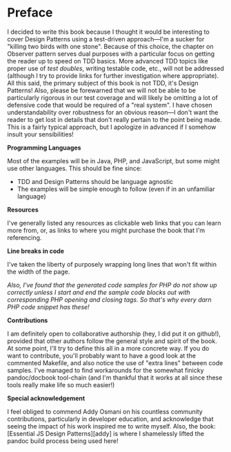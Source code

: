 
# Preface

I decided to write this book because I thought it would be interesting to cover Design Patterns using a test-driven approach—I'm a sucker for "killing two birds with one stone". Because of this choice, the chapter on Observer pattern serves dual purposes with a particular focus on getting the reader up to speed on TDD basics. More advanced TDD topics like proper use of _test doubles_, writing testable code, etc., will not be addressed (although I try to provide links for further investigation where appropriate). All this said, the primary subject of this book is not TDD, it's Design Patterns! Also, please be forewarned that we will not be able to be particularly rigorous in our test coverage and will likely be omitting a lot of defensive code that would be required of a "real system". I have chosen understandability over robustness for an obvious reason—I don't want the reader to get lost in details that don't really pertain to the point being made. This is a fairly typical approach, but I apologize in advanced if I somehow insult your sensibilities!

**Programming Languages**

Most of the examples will be in Java, PHP, and JavaScript, but some might use other languages. This should be fine since:

* TDD and Design Patterns should be language agnostic 
* The examples will be simple enough to follow (even if in an unfamiliar language)

**Resources**

I've generally listed any resources as clickable web links that you can learn more from, or, as links to where you might purchase the book that I'm referencing.

**Line breaks in code**

I've taken the liberty of purposely wrapping long lines that won't fit within the width of the page.

_Also, I've found that the generated code samples for PHP do not show up correctly unless I start and end the sample code blocks out with corresponding PHP opening and closing tags. So that's why every darn PHP code snippet has these!_

**Contributions**

I am definitely open to collaborative authorship (hey, I did put it on github!), provided that other authors follow the general style and spirit of the book. At some point, I'll try to define this all in a more concrete way. If you do want to contribute, you'll probably want to have a good look at the commented Makefile, and also notice the use of "extra lines" between code samples. I've managed to find workarounds for the somewhat finicky pandoc/docbook tool-chain (and I'm thankful that it works at all since these tools really make life so much easier!)

**Special acknowledgement**

I feel obliged to commend Addy Osmani on his countless community contributions, particularly in developer education, and acknowledge that seeing the impact of his work inspired me to write myself. Also, the book: [Essential JS Design Patterns][addy] is where I shamelessly lifted the pandoc build process being used here! 

